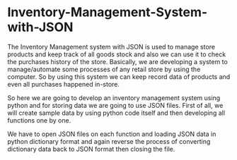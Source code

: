 # Inventory-Management-System-with-JSON
The Inventory Management system with JSON is used to manage store products and keep track of all goods stock and also we can use it to check the purchases history of the store. Basically, we are developing a system to manage/automate some processes of any retail store by using the computer. So by using this system we can keep record data of products and even all purchases happened in-store.

So here we are going to develop an inventory management system using python and for storing data we are going to use JSON files. First of all, we will create sample data by using python code itself and then developing all functions one by one.

We have to open JSON files on each function and loading JSON data in python dictionary format and again reverse the process of converting dictionary data back to JSON format then closing the file.


